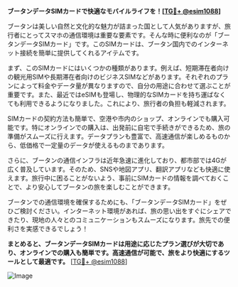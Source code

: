 **ブータンデータSIMカードで快適なモバイルライフを！[[TG💪+ @esim1088](https://t.me/s/esim1088)]**

ブータンは美しい自然と文化的な魅力が詰まった国として人気がありますが、旅行者にとってスマホの通信環境は重要な要素です。そんな時に便利なのが「ブータンデータSIMカード」です。このSIMカードは、ブータン国内でのインターネット接続を簡単に提供してくれるアイテムです。

まず、このSIMカードにはいくつかの種類があります。例えば、短期滞在者向けの観光用SIMや長期滞在者向けのビジネスSIMなどがあります。それぞれのプランによって料金やデータ量が異なりますので、自分の用途に合わせて選ぶことが重要です。また、最近ではeSIMも登場し、物理的なSIMカードを持ち運ばなくても利用できるようになりました。これにより、旅行者の負担も軽減されます。

SIMカードの契約方法も簡単で、空港や市内のショップ、オンラインでも購入可能です。特にオンラインでの購入は、出発前に自宅で手続きができるため、旅の準備がスムーズに行えます。データプランも豊富で、高速通信が楽しめるものから、低価格で一定量のデータが使えるものまであります。

さらに、ブータンの通信インフラは近年急速に進化しており、都市部では4Gが広く普及しています。そのため、SNSや地図アプリ、翻訳アプリなども快適に使えます。旅行中に困ることがないよう、事前にSIMカードの情報を調べておくことで、より安心してブータンの旅を楽しむことができます。

ブータンでの通信環境を確保するためにも、「ブータンデータSIMカード」をぜひご検討ください。インターネット環境があれば、旅の思い出をすぐにシェアできたり、現地の人々とのコミュニケーションもスムーズになります。旅先での便利さを実感できるでしょう！

**まとめると、ブータンデータSIMカードは用途に応じたプラン選びが大切であり、オンラインでの購入も簡単です。高速通信が可能で、旅をより快適にするツールとして最適です。** [[TG💪+ @esim1088](https://t.me/s/esim1088)]

![Image](https://i.postimg.cc/Y0z9fWf4/image.png)